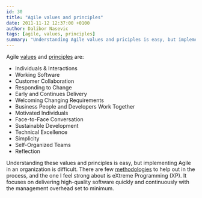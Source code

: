 ```yaml
---
id: 30
title: "Agile values and principles"
date: 2011-11-12 12:37:00 +0100
author: Dalibor Nasevic
tags: [agile, values, principles]
summary: "Understanding Agile values and priciples is easy, but implementing Agile is a different story."
---
```


Agile [values](http://agilemanifesto.org/ "Agile values") and [principles](http://agilemanifesto.org/principles.html "Agile principles") are:

- Individuals & Interactions
- Working Software
- Customer Collaboration
- Responding to Change
- Early and Continues Delivery
- Welcoming Changing Requirements
- Business People and Developers Work Together
- Motivated Individuals
- Face-to-Face Conversation
- Sustainable Development
- Technical Excellence
- Simplicity
- Self-Organized Teams
- Reflection

Understanding these values and principles is easy, but implementing Agile in an organization is difficult. There are few [methodologies](http://www.agilesherpa.org/intro_to_agile/agile_methodologies/) to help out in the process, and the one I feel strong about is eXtreme Programming (XP). It focuses on delivering high-quality software quickly and continuously with the management overhead set to minimum.
